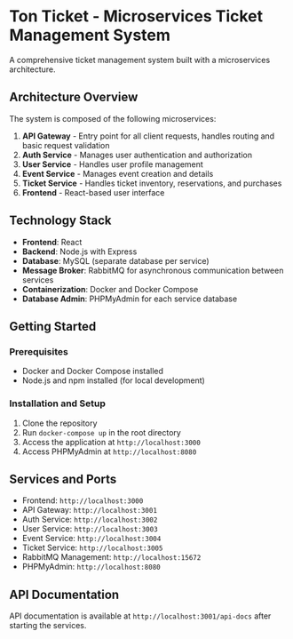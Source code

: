 # Ton Ticket - Microservices Ticket Management System

A comprehensive ticket management system built with a microservices architecture.

## Architecture Overview

The system is composed of the following microservices:

1. **API Gateway** - Entry point for all client requests, handles routing and basic request validation
2. **Auth Service** - Manages user authentication and authorization
3. **User Service** - Handles user profile management
4. **Event Service** - Manages event creation and details
5. **Ticket Service** - Handles ticket inventory, reservations, and purchases
6. **Frontend** - React-based user interface

## Technology Stack

- **Frontend**: React
- **Backend**: Node.js with Express
- **Database**: MySQL (separate database per service)
- **Message Broker**: RabbitMQ for asynchronous communication between services
- **Containerization**: Docker and Docker Compose
- **Database Admin**: PHPMyAdmin for each service database

## Getting Started

### Prerequisites

- Docker and Docker Compose installed
- Node.js and npm installed (for local development)

### Installation and Setup

1. Clone the repository
2. Run `docker-compose up` in the root directory
3. Access the application at `http://localhost:3000`
4. Access PHPMyAdmin at `http://localhost:8080`

## Services and Ports

- Frontend: `http://localhost:3000`
- API Gateway: `http://localhost:3001`
- Auth Service: `http://localhost:3002`
- User Service: `http://localhost:3003`
- Event Service: `http://localhost:3004`
- Ticket Service: `http://localhost:3005`
- RabbitMQ Management: `http://localhost:15672`
- PHPMyAdmin: `http://localhost:8080`

## API Documentation

API documentation is available at `http://localhost:3001/api-docs` after starting the services.
